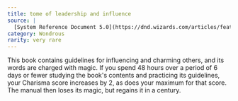```yaml
---
title: tome of leadership and influence
source: |
  [System Reference Document 5.0](https://dnd.wizards.com/articles/features/systems-reference-document-srd)
category: Wondrous
rarity: very rare
---
```


This book contains guidelines for influencing and charming others, and its words are charged with magic. If you spend 48 hours over a period of 6 days or fewer studying the book's contents and practicing its guidelines, your Charisma score increases by 2, as does your maximum for that score. The manual then loses its magic, but regains it in a century.
